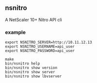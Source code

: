 nsnitro
-------

A NetScaler 10+ Nitro API cli

### example

```
export NSNITRO_SERVER=http://10.11.12.13
export NSNITRO_USERNAME=api_user
export NSNITRO_PASSWORD=api_user

make
bin/nsnitro help
bin/nsnitro show version
bin/nsnitro show server
bin/nsnitro show lbvserver
```
